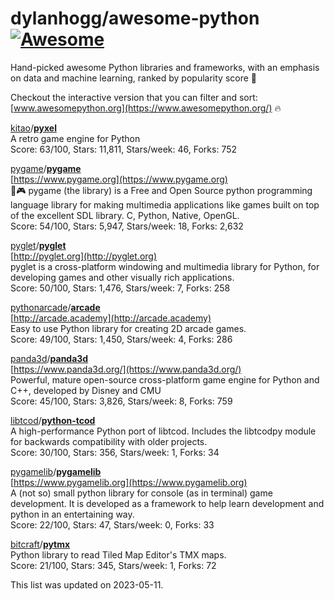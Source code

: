 # dylanhogg/awesome-python  [![Awesome](https://awesome.re/badge.svg)](https://awesome.re)  

Hand-picked awesome Python libraries and frameworks, 
with an emphasis on data and machine learning, ranked by popularity score 🐍  

Checkout the interactive version that you can filter and sort: 
[www.awesomepython.org](https://www.awesomepython.org/) 🔥  


<a href="https://github.com/kitao)">kitao</a>/<b><a href="https://github.com/kitao/pyxel">pyxel</a></b>  
A retro game engine for Python  
Score: 63/100, Stars: 11,811, Stars/week: 46, Forks: 752  


<a href="https://github.com/pygame)">pygame</a>/<b><a href="https://github.com/pygame/pygame">pygame</a></b>  
[https://www.pygame.org](https://www.pygame.org)  
🐍🎮 pygame (the library) is a Free and Open Source python programming language library for making multimedia applications like games built on top of the excellent SDL library. C, Python, Native, OpenGL.  
Score: 54/100, Stars: 5,947, Stars/week: 18, Forks: 2,632  


<a href="https://github.com/pyglet)">pyglet</a>/<b><a href="https://github.com/pyglet/pyglet">pyglet</a></b>  
[http://pyglet.org](http://pyglet.org)  
pyglet is a cross-platform windowing and multimedia library for Python, for developing games and other visually rich applications.  
Score: 50/100, Stars: 1,476, Stars/week: 7, Forks: 258  


<a href="https://github.com/pythonarcade)">pythonarcade</a>/<b><a href="https://github.com/pythonarcade/arcade">arcade</a></b>  
[http://arcade.academy](http://arcade.academy)  
Easy to use Python library for creating 2D arcade games.  
Score: 49/100, Stars: 1,450, Stars/week: 4, Forks: 286  


<a href="https://github.com/panda3d)">panda3d</a>/<b><a href="https://github.com/panda3d/panda3d">panda3d</a></b>  
[https://www.panda3d.org/](https://www.panda3d.org/)  
Powerful, mature open-source cross-platform game engine for Python and C++, developed by Disney and CMU  
Score: 45/100, Stars: 3,826, Stars/week: 8, Forks: 759  


<a href="https://github.com/libtcod)">libtcod</a>/<b><a href="https://github.com/libtcod/python-tcod">python-tcod</a></b>  
A high-performance Python port of libtcod.  Includes the libtcodpy module for backwards compatibility with older projects.  
Score: 30/100, Stars: 356, Stars/week: 1, Forks: 34  


<a href="https://github.com/pygamelib)">pygamelib</a>/<b><a href="https://github.com/pygamelib/pygamelib">pygamelib</a></b>  
[https://www.pygamelib.org](https://www.pygamelib.org)  
A (not so) small python library for console (as in terminal) game development. It is developed as a framework to help learn development and python in an entertaining way.  
Score: 22/100, Stars: 47, Stars/week: 0, Forks: 33  


<a href="https://github.com/bitcraft)">bitcraft</a>/<b><a href="https://github.com/bitcraft/pytmx">pytmx</a></b>  
Python library to read Tiled Map Editor's TMX maps.  
Score: 21/100, Stars: 345, Stars/week: 1, Forks: 72  


This list was updated on 2023-05-11.